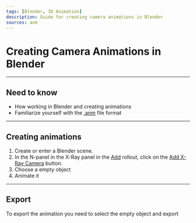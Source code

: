 ```yaml
---
tags: [Blender, 3D Animation]
description: Guide for creating camera animations in Blender
sources: anm
---
```


# Creating Camera Animations in Blender

___

## Need to know

- How working in Blender and creating animations
- Familiarize yourself with the [.anm](../../references/file-formats/animations/anm.md) file format

___

## Creating animations

1. Create or enter a Blender scene.
2. In the N-panel in the X-Ray panel in the [Add](../../modding-tools/blender/addon-n-panels/n-panel-add.md) rollout, click on the [Add X-Ray Camera](../../modding-tools/blender/addon-operators/operator-add-x-ray-camera.md) button.
3. Choose a empty object
4. Animate it

___

## Export

To export the animation you need to select the empty object and export
